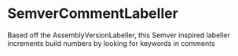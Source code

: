 SemverCommentLabeller
========================

Based off the AssemblyVersionLabeller, this Semver inspired labeller increments build numbers by looking for keywords in comments
